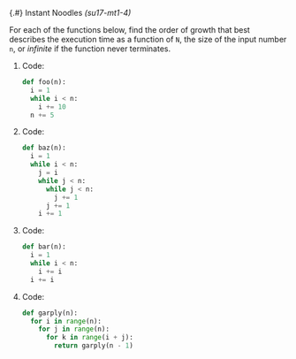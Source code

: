 
{.#} Instant Noodles *(su17-mt1-4)*

For each of the functions below, find the order of growth that best describes the execution time as a function of `N`, the size of the input number `n`, or *infinite* if the function never terminates.

1. Code:

    ```py
    def foo(n):
      i = 1
      while i < n:
        i += 10
      n += 5
    ```

1. Code:

    ```py
    def baz(n):
      i = 1
      while i < n:
        j = i
        while j < n:
          while j < n:
            j += 1
          j += 1
        i += 1
    ```

1. Code:

    ```py
    def bar(n):
      i = 1
      while i < n:
        i += i
      i += i
    ```

1. Code:

    ```py
    def garply(n):
      for i in range(n):
        for j in range(n):
          for k in range(i + j):
            return garply(n - 1)
    ```
